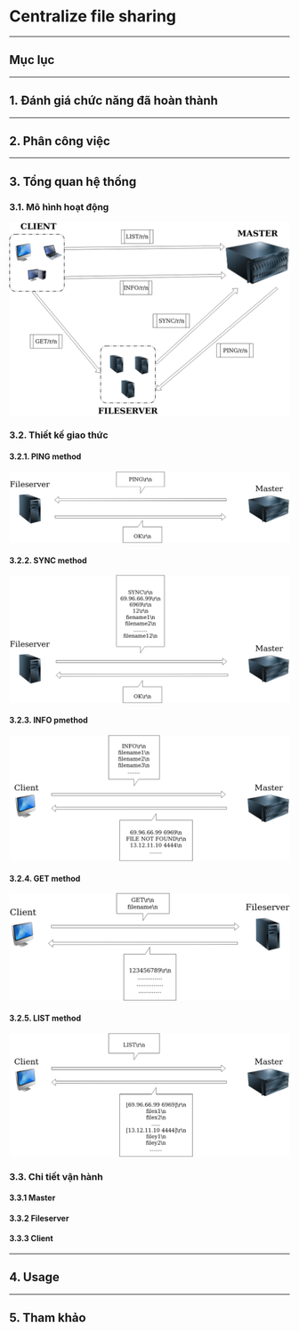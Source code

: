 # Centralize file sharing
---
## Mục lục
---
## 1. Đánh giá chức năng đã hoàn thành
---
## 2. Phân công việc
---
## 3. Tổng quan hệ thống
### 3.1. Mô hình hoạt động
![](images/master-fileserver-client.png)
### 3.2. Thiết kế giao thức
#### 3.2.1. PING method
![](images/PING.png)
#### 3.2.2. SYNC method
![](images/SYNC.png)
#### 3.2.3. INFO pmethod
![](images/INFO.png)
#### 3.2.4. GET method
![](images/GET.png)
#### 3.2.5. LIST method
![](images/LIST.png)
### 3.3. Chi tiết vận hành
#### 3.3.1 Master
#### 3.3.2 Fileserver
#### 3.3.3 Client
---
## 4. Usage
---
## 5. Tham khảo
